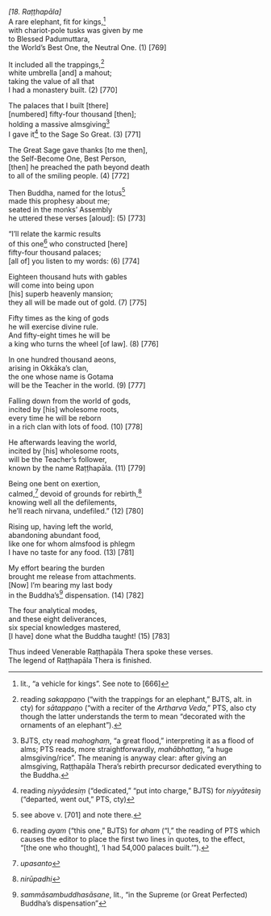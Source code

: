 *\[18. Raṭṭhapāla\]*  
A rare elephant, fit for kings,[^1]  
with chariot-pole tusks was given by me  
to Blessed Padumuttara,  
the World’s Best One, the Neutral One. (1) \[769\]

It included all the trappings,[^2]  
white umbrella \[and\] a mahout;  
taking the value of all that  
I had a monastery built. (2) \[770\]

The palaces that I built \[there\]  
\[numbered\] fifty-four thousand \[then\];  
holding a massive almsgiving[^3]  
I gave it[^4] to the Sage So Great. (3) \[771\]

The Great Sage gave thanks \[to me then\],  
the Self-Become One, Best Person,  
\[then\] he preached the path beyond death  
to all of the smiling people. (4) \[772\]

Then Buddha, named for the lotus[^5]  
made this prophesy about me;  
seated in the monks’ Assembly  
he uttered these verses \[aloud\]: (5) \[773\]

“I’ll relate the karmic results  
of this one[^6] who constructed \[here\]  
fifty-four thousand palaces;  
\[all of\] you listen to my words: (6) \[774\]

Eighteen thousand huts with gables  
will come into being upon  
\[his\] superb heavenly mansion;  
they all will be made out of gold. (7) \[775\]

Fifty times as the king of gods  
he will exercise divine rule.  
And fifty-eight times he will be  
a king who turns the wheel \[of law\]. (8) \[776\]

In one hundred thousand aeons,  
arising in Okkāka’s clan,  
the one whose name is Gotama  
will be the Teacher in the world. (9) \[777\]

Falling down from the world of gods,  
incited by \[his\] wholesome roots,  
every time he will be reborn  
in a rich clan with lots of food. (10) \[778\]

He afterwards leaving the world,  
incited by \[his\] wholesome roots,  
will be the Teacher’s follower,  
known by the name Raṭṭhapāla. (11) \[779\]

Being one bent on exertion,  
calmed,[^7] devoid of grounds for rebirth,[^8]  
knowing well all the defilements,  
he’ll reach nirvana, undefiled.” (12) \[780\]

Rising up, having left the world,  
abandoning abundant food,  
like one for whom almsfood is phlegm  
I have no taste for any food. (13) \[781\]

My effort bearing the burden  
brought me release from attachments.  
\[Now\] I’m bearing my last body  
in the Buddha’s[^9] dispensation. (14) \[782\]

The four analytical modes,  
and these eight deliverances,  
six special knowledges mastered,  
\[I have\] done what the Buddha taught! (15) \[783\]

Thus indeed Venerable Raṭṭhapāla Thera spoke these verses.  
The legend of Raṭṭhapāla Thera is finished.

[^1]: lit., “a vehicle for kings”. See note to \[666\]

[^2]: reading *sakappaṇ*o (“with the trappings for an elephant,” BJTS,
    alt. in cty) for *sātappaṇ*o (“with a reciter of the *Artharva
    Veda*,” PTS, also cty though the latter understands the term to mean
    “decorated with the ornaments of an elephant”).

[^3]: BJTS, cty read *mahoghaṃ*, “a great flood,” interpreting it as a
    flood of alms; PTS reads, more straightforwardly, *mahābhattaŋ*, “a
    huge almsgiving/rice”. The meaning is anyway clear: after giving an
    almsgiving, Raṭṭhapāla Thera’s rebirth precursor dedicated
    everything to the Buddha.

[^4]: reading *niyyādesiṃ* (“dedicated,” “put into charge,” BJTS) for
    *niyyātesiŋ* (“departed, went out,” PTS, cty)

[^5]: see above v. \[701\] and note there.

[^6]: reading *ayam* (“this one,” BJTS) for *aham* (“I,” the reading of
    PTS which causes the editor to place the first two lines in quotes,
    to the effect, “\[the one who thought\], ’I had 54,000 palaces
    built.’”).

[^7]: *upasanto*

[^8]: *nirūpadhi*

[^9]: *sammāsambuddhasāsane*, lit., “in the Supreme (or Great Perfected)
    Buddha’s dispensation”
